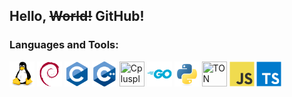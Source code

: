## Hello, ~~World!~~ GitHub!

### Languages and Tools:

<div>
  <img src="https://github.com/devicons/devicon/blob/master/icons/linux/linux-original.svg" title="Linux" **alt="Linux" width="40" height="40"/>
  <img src="https://github.com/devicons/devicon/blob/master/icons/debian/debian-original.svg" title="Debian" **alt="Debian" width="40" height="40"/>
  <img src="https://github.com/devicons/devicon/blob/master/icons/c/c-original.svg" title="C" **alt="C" width="40" height="40"/>
  <img src="https://github.com/devicons/devicon/blob/master/icons/cplusplus/cplusplus-original.svg" title="Cplusplus" **alt="Cplusplus" width="40" height="40"/>
  <img src="https://upload.wikimedia.org/wikipedia/commons/4/48/Lisp_logo.svg" title="Cplusplus" **alt="Common Lisp" width="40" height="40"/>
  <img src="https://github.com/devicons/devicon/blob/master/icons/go/go-original-wordmark.svg" title="Golang" **alt="Golang" width="40" height="40"/>
  <img src="https://github.com/devicons/devicon/blob/master/icons/python/python-original.svg" title="Python" **alt="Python" width="40" height="40"/>
  <img src="https://upload.wikimedia.org/wikipedia/commons/0/0b/Gram_cryptocurrency_logo.svg" title="TON" **alt="TON" width="40" height="40"/>
  <img src="https://github.com/devicons/devicon/blob/master/icons/javascript/javascript-original.svg" title="JavaScript" **alt="JavaScript" width="40" height="40"/>
  <img src="https://github.com/devicons/devicon/blob/master/icons/typescript/typescript-original.svg" title="TypeScript" **alt="TypeScript" width="40" height="40"/>
</div>
